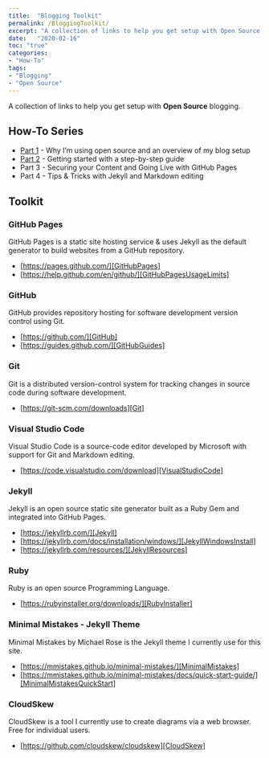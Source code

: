 ```yaml
---
title:  "Blogging Toolkit"
permalink: /BloggingToolkit/
excerpt: "A collection of links to help you get setup with Open Source blogging."
date:   "2020-02-16"
toc: "true"
categories: 
- "How-To"
tags: 
- "Blogging"
- "Open Source"
---
```

A collection of links to help you get setup with <b>Open Source</b> blogging.

## How-To Series
* [Part 1][Part1] - Why I’m using open source and an overview of my blog setup
* [Part 2][Part2] - Getting started with a step-by-step guide
* Part 3 - Securing your Content and Going Live with GitHub Pages
* Part 4 - Tips & Tricks with Jekyll and Markdown editing

## Toolkit
### GitHub Pages
GitHub Pages is a static site hosting service & uses Jekyll as the default generator to build websites from a GitHub repository.

* [https://pages.github.com/][GitHubPages]
* [https://help.github.com/en/github/][GitHubPagesUsageLimits]

### GitHub
GitHub provides repository hosting for software development version control using Git.

* [https://github.com/][GitHub]
* [https://guides.github.com/][GitHubGuides]

### Git 
Git is a distributed version-control system for tracking changes in source code during software development.

* [https://git-scm.com/downloads][Git]

### Visual Studio Code
Visual Studio Code is a source-code editor developed by Microsoft with support for Git and Markdown editing.

* [https://code.visualstudio.com/download][VisualStudioCode]

### Jekyll 
Jekyll is an open source static site generator built as a Ruby Gem and integrated into GitHub Pages.

* [https://jekyllrb.com/][Jekyll]
* [https://jekyllrb.com/docs/installation/windows/][JekyllWindowsInstall]
* [https://jekyllrb.com/resources/][JekyllResources]

### Ruby 
Ruby is an open source Programming Language.

* [https://rubyinstaller.org/downloads/][RubyInstaller]

### Minimal Mistakes - Jekyll Theme
Minimal Mistakes by Michael Rose is the Jekyll theme I currently use for this site.

* [https://mmistakes.github.io/minimal-mistakes/][MinimalMistakes]
* [https://mmistakes.github.io/minimal-mistakes/docs/quick-start-guide/][MinimalMistakesQuickStart]

### CloudSkew
CloudSkew is a tool I currently use to create diagrams via a web browser. Free for individual users.

* [https://github.com/cloudskew/cloudskew][CloudSkew]

[GitHubPagesUsageLimits]:https://help.github.com/en/github/
[Part1]:https://jesseloudon.github.io/blogging/OpenSource-Blogging-with-Jekyll-GitHub-VSCode-Part1/
[Part2]:https://jesseloudon.github.io/blogging/OpenSource-Blogging-with-Jekyll-GitHub-VSCode-Part2/
[CloudSkew]:https://github.com/cloudskew/cloudskew
[Jekyll]:https://jekyllrb.com/
[JekyllWindowsInstall]:https://jekyllrb.com/docs/installation/windows/
[JekyllResources]:https://jekyllrb.com/resources/
[GitHubPages]:https://pages.github.com/
[GitHub]:https://github.com/
[Git]:https://git-scm.com/downloads
[GitHubGuides]:https://guides.github.com/
[VisualStudioCode]:https://code.visualstudio.com/download
[RubyInstaller]:https://rubyinstaller.org/downloads/
[MinimalMistakes]:https://mmistakes.github.io/minimal-mistakes/
[MinimalMistakesQuickStart]:https://mmistakes.github.io/minimal-mistakes/docs/quick-start-guide/
